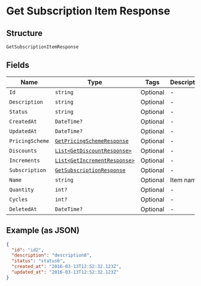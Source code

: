 
# Get Subscription Item Response

## Structure

`GetSubscriptionItemResponse`

## Fields

| Name | Type | Tags | Description |
|  --- | --- | --- | --- |
| `Id` | `string` | Optional | - |
| `Description` | `string` | Optional | - |
| `Status` | `string` | Optional | - |
| `CreatedAt` | `DateTime?` | Optional | - |
| `UpdatedAt` | `DateTime?` | Optional | - |
| `PricingScheme` | [`GetPricingSchemeResponse`](../../doc/models/get-pricing-scheme-response.md) | Optional | - |
| `Discounts` | [`List<GetDiscountResponse>`](../../doc/models/get-discount-response.md) | Optional | - |
| `Increments` | [`List<GetIncrementResponse>`](../../doc/models/get-increment-response.md) | Optional | - |
| `Subscription` | [`GetSubscriptionResponse`](../../doc/models/get-subscription-response.md) | Optional | - |
| `Name` | `string` | Optional | Item name |
| `Quantity` | `int?` | Optional | - |
| `Cycles` | `int?` | Optional | - |
| `DeletedAt` | `DateTime?` | Optional | - |

## Example (as JSON)

```json
{
  "id": "id2",
  "description": "description8",
  "status": "status6",
  "created_at": "2016-03-13T12:52:32.123Z",
  "updated_at": "2016-03-13T12:52:32.123Z"
}
```

